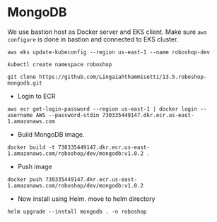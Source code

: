 # MongoDB

We use bastion host as Docker server and EKS client.
Make sure `aws configure` is done in bastion and connected to EKS cluster.
```
aws eks update-kubeconfig --region us-east-1 --name roboshop-dev
```
```
kubectl create namespace roboshop
```
```
git clone https://github.com/Lingaiahthammisetti/13.5.roboshop-mongodb.git
```

* Login to ECR
```
aws ecr get-login-password --region us-east-1 | docker login --username AWS --password-stdin 730335449147.dkr.ecr.us-east-1.amazonaws.com
```
* Build MongoDB image.
```
docker build -t 730335449147.dkr.ecr.us-east-1.amazonaws.com/roboshop/dev/mongodb:v1.0.2 .
```
* Push image
```
docker push 730335449147.dkr.ecr.us-east-1.amazonaws.com/roboshop/dev/mongodb:v1.0.2
```
* Now install using Helm. move to helm directory
```
helm upgrade --install mongodb . -n roboshop
```